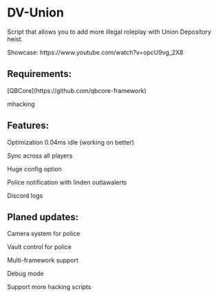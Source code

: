 # DV-Union
Script that allows you to add more illegal roleplay with Union Depository heist.
<p>
  Showcase: https://www.youtube.com/watch?v=opcU9vg_2X8
  </p>
<h2> Requirements:</h2>
<p>
   [QBCore](https://github.com/qbcore-framework)
 </p>
  <p>
mhacking
</p>
<h2> Features:</h2>
<p>
Optimization 0.04ms idle (working on better)
  </p>
    <p>
  
Sync across all players
  </p>
        <p>
Huge config option
  </p>
            <p>
Police notification with linden outlawalerts
  </p>
                <p>
Discord logs
</p>
<h2>Planed updates:</h2>
  <p>Camera system for police</p>
  <p>Vault control for police</p> 
  <p>Multi-framework support</p>
  <p>Debug mode</p>
  <p>Support more hacking scripts</p>

